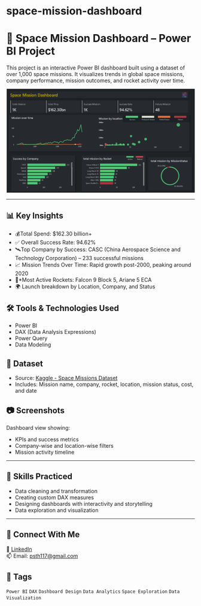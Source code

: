 # space-mission-dashboard
# 🚀 Space Mission Dashboard – Power BI Project

This project is an interactive Power BI dashboard built using a dataset of over 1,000 space missions. It visualizes trends in global space missions, company performance, mission outcomes, and rocket activity over time.

![Dashboard Screenshot](missionspace.png)



---

## 📊 Key Insights

- 💰Total Spend: $162.30 billion+
- ✅ Overall Success Rate: 94.62%
- 🛰️Top Company by Success: CASC (China Aerospace Science and Technology Corporation) – 233 successful missions
- 📈 Mission Trends Over Time: Rapid growth post-2000, peaking around 2020
- 🚀*Most Active Rockets: Falcon 9 Block 5, Ariane 5 ECA
- 🌍 Launch breakdown by Location, Company, and Status



## 🛠️ Tools & Technologies Used

- Power BI
- DAX (Data Analysis Expressions)
- Power Query
- Data Modeling



## 📁 Dataset

- Source: [Kaggle - Space Missions Dataset](https://www.kaggle.com/datasets/alexanderbader/space-missions)
- Includes: Mission name, company, rocket, location, mission status, cost, and date



## 📷 Screenshots

Dashboard view showing:
- KPIs and success metrics
- Company-wise and location-wise filters
- Mission activity timeline

---

## 🧠 Skills Practiced

- Data cleaning and transformation
- Creating custom DAX measures
- Designing dashboards with interactivity and storytelling
- Data exploration and visualization

---

## 🔗 Connect With Me

💬 [LinkedIn](https://www.linkedin.com/in/your-profile)  
📫 Email: psth117@gmail.com



## 🔖 Tags

`Power BI` `DAX` `Dashboard Design` `Data Analytics` `Space Exploration` `Data Visualization`
